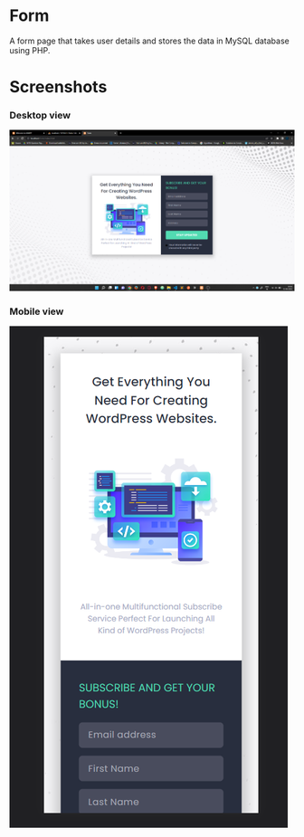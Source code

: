 
# Form

A form page that takes user details and stores the data in MySQL database using PHP.


# Screenshots

### Desktop view

![App Screenshot](https://github.com/ailaa-jadoo/Form-web-app/blob/main/screenshot/Screenshot_PC_view.png?raw=true)

### Mobile view

![App Screenshot](https://github.com/ailaa-jadoo/Form-web-app/blob/main/screenshot/Screenshot_mobile_view.png?raw=true)

